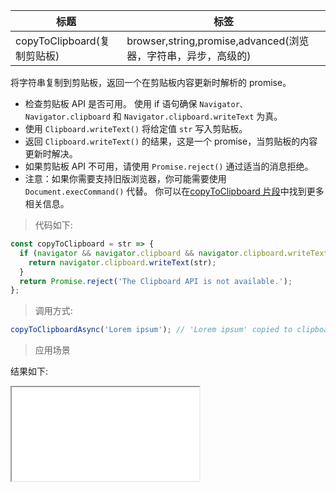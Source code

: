 | 标题                        | 标签                                                          |
| --------------------------- | ------------------------------------------------------------- |
| copyToClipboard(复制剪贴板) | browser,string,promise,advanced(浏览器，字符串，异步，高级的) |

将字符串复制到剪贴板，返回一个在剪贴板内容更新时解析的 promise。

- 检查剪贴板 API 是否可用。 使用 if 语句确保 `Navigator、Navigator.clipboard` 和 `Navigator.clipboard.writeText` 为真。
- 使用 `Clipboard.writeText()` 将给定值 `str` 写入剪贴板。
- 返回 `Clipboard.writeText()` 的结果，这是一个 promise，当剪贴板的内容更新时解决。
- 如果剪贴板 API 不可用，请使用 `Promise.reject()` 通过适当的消息拒绝。
- 注意：如果你需要支持旧版浏览器，你可能需要使用 `Document.execCommand()` 代替。 你可以在[copyToClipboard 片段](https://github.com/eveningwater/code-segment/blob/main/codes/javascript/copyToClipboard.md)中找到更多相关信息。

> 代码如下:

```js
const copyToClipboard = str => {
  if (navigator && navigator.clipboard && navigator.clipboard.writeText) {
    return navigator.clipboard.writeText(str);
  }
  return Promise.reject('The Clipboard API is not available.');
};
```

> 调用方式:

```js
copyToClipboardAsync('Lorem ipsum'); // 'Lorem ipsum' copied to clipboard.
```

> 应用场景

<div class="code-editor" data-url="codes/javascript/html/copyToClipboardAsync.html" data-language="html"></div>

结果如下:

<iframe src="codes/javascript/html/copyToClipboardAsync.html"></iframe>
